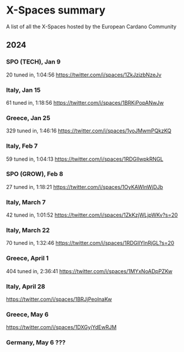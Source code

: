 # X-Spaces summary
A list of all the X-Spaces hosted by the European Cardano Community

## 2024

### SPO (TECH), Jan 9
20 tuned in, 1:04:56
https://twitter.com/i/spaces/1ZkJzjzbNzeJv

### Italy, Jan 15
61 tuned in, 1:18:56
https://twitter.com/i/spaces/1BRKjPopANwJw

### Greece, Jan 25
329 tuned in, 1:46:16
https://twitter.com/i/spaces/1yoJMwmPQkzKQ

### Italy, Feb 7
59 tuned in, 1:04:13
https://twitter.com/i/spaces/1RDGllwpkRNGL

### SPO (GROW), Feb 8
27 tuned in, 1:18:21
https://twitter.com/i/spaces/1OyKAWlnWjDJb

### Italy, March 7
42 tuned in, 1:01:52
https://twitter.com/i/spaces/1ZkKzjWLjpWKv?s=20

### Italy, March 22
70 tuned in, 1:32:46
https://twitter.com/i/spaces/1RDGllYlnRjGL?s=20

### Greece, April 1
404 tuned in, 2:36:41
https://twitter.com/i/spaces/1MYxNoADpPZKw

### Italy, April 28
https://twitter.com/i/spaces/1BRJjPeolnaKw

### Greece, May 6
https://twitter.com/i/spaces/1DXGyjYdEwRJM

### Germany, May 6 ???
